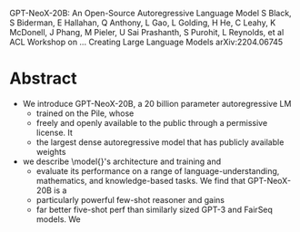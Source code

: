 GPT-NeoX-20B: An Open-Source Autoregressive Language Model
S Black, S Biderman, E Hallahan, Q Anthony, L Gao, L Golding, H He, C Leahy,
  K McDonell, J Phang, M Pieler, U Sai Prashanth, S Purohit, L Reynolds, et al
ACL Workshop on ... Creating Large Language Models arXiv:2204.06745

# Abstract

* We introduce GPT-NeoX-20B, a 20 billion parameter autoregressive LM 
  * trained on the Pile, whose 
  * freely and openly available to the public through a permissive license. It
  * the largest dense autoregressive model that has publicly available weights
* we describe \model{}'s architecture and training and
  * evaluate its performance on a range of language-understanding, mathematics,
    and knowledge-based tasks.  We find that GPT-NeoX-20B is a
  * particularly powerful few-shot reasoner and gains
  * far better five-shot perf than similarly sized GPT-3 and FairSeq models. We

